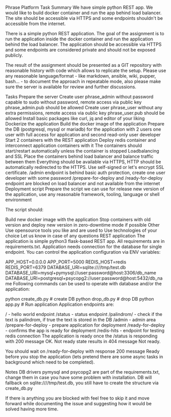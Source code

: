 Phrase Platform Task
Summary
We have simple python REST app. We would like to build docker container and run the app behind load balancer. The site should be accessible via HTTPS and some endpoints shouldn't be accessible from the internet.

There is a simple python REST application. The goal of the assignment is to run the application inside the docker container and run the application behind the load balancer. The application should be accessible via HTTPS and some endpoints are considered private and should not be exposed publicly.

The result of the assignment should be presented as a GIT repository with reasonable history with code which allows to replicate the setup. Please use any reasonable language/format - like markdown, ansible, wiki, pupper, bash... - to document the approach in repeatable mode, also please make sure the server is available for review and further discussions.

Tasks
Prepare the server
Create user phrase_admin without password capable to sudo without password, remote access via public key phrase_admin.pub should be allowed
Create user phrase_user without any extra permissions, remote access via oublic key phrase_user.pub should be allowed
Install basic packages like curl, jq and editor of your liking
Dockerize the application
Build the docker image of the application
Prepare the DB (postgresql, mysql or mariadb) for the application with 2 users one user with full access for application and second read-only user developer
Start 2 containers with the REST application
Deploy redis container and interconnect application containers with it
The containers should start/restart automatically unless the container is stopped
Loadbalancing and SSL
Place the containers behind load balancer and balance traffic between them
Everything should be available via HTTPS, HTTP should be automatically redirected to the HTTPS. Use self-signed or let's encrypt SSL certificate.
/admin endpoint is behind basic auth protection, create one user developer with some password
/prepare-for-deploy and /ready-for-deploy endpoint are blocked on load balancer and not available from the internet
Deployment script
Prepare the script we can use for release new version of the application, use any reasonable framework, tooling, language or shell environment

The script should:

Build new docker image with the application
Stop containers with old version and deploy new version in zero-downtime mode if possible
Other
Use opensource tools you like and are used to
Use technologies of your choice
Let us know in case of any questions
REST application
The application is simple python3 flask-based REST app. All requirements are in requirements.txt. Application needs connection for the database for single endpoint. You can control the application configuration via ENV variables:

APP_HOST=0.0.0.0
APP_PORT=5000
REDIS_HOST=redis
REDIS_PORT=6379
DATABASE_URI=sqlite:////tmp/test.db
DATABASE_URI=mysql+pymysql://user:password@host:3306/db_name
DATABASE_URI=postgresql+psycopg2://user:password@host:5432/db_name
Following commands can be used to operate with database and/or the application:

python create_db.py # create DB
python drop_db.py # drop DB
python app.py # Run application
Application endpoints are:

/ - hello world endpoint
/status - status endpoint
/palindrom/<text> - check if the text is palindrom, if true the text is stored in the DB
/admin - admin area
/prepare-for-deploy - prepare application for deployment
/ready-for-deploy - confirms the app is ready for deployment
/redis-hits - endpoint for testing redis connection
The application is ready once the /status is responding with 200 message OK. Not ready state results in 404 message Not ready.

You should wait on /ready-for-deploy with response 200 message Ready before you stop the application (lets pretend there are some async tasks in background which need to be completed).

Notes
DB drivers pymysql and psycopg2 are part of the requirements.txt, change them in case you have some problem with installation. DB will fallback on sqlite:////tmp/test.db, you still have to create the structure via create_db.py

If there is anything you are blocked with feel free to skip it and move forward while documenting the issue and suggesting how it would be solved having more time.